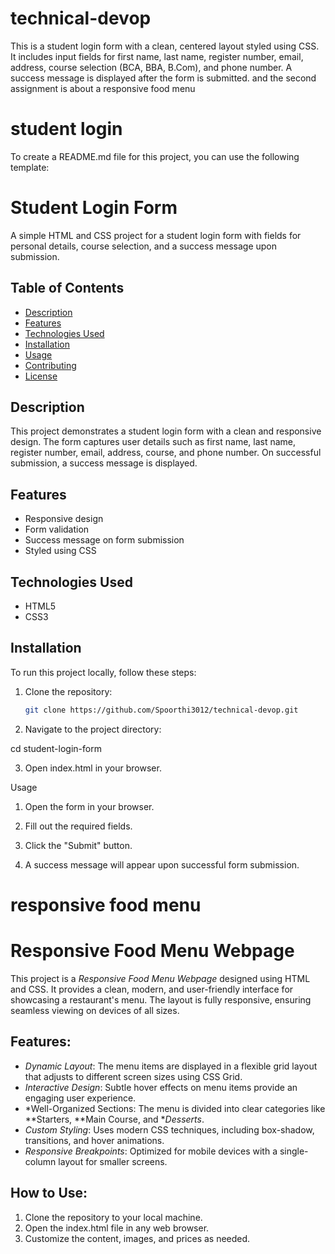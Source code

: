 # technical-devop
This is a student login form with a clean, centered layout styled using CSS. It includes input fields for first name, last name, register number, email, address, course selection (BCA, BBA, B.Com), and phone number. A success message is displayed after the form is submitted. and the second assignment is about a responsive food menu 
# student login
To create a README.md file for this project, you can use the following template:

# Student Login Form

A simple HTML and CSS project for a student login form with fields for personal details, course selection, and a success message upon submission.

## Table of Contents
- [Description](#description)
- [Features](#features)
- [Technologies Used](#technologies-used)
- [Installation](#installation)
- [Usage](#usage)
- [Contributing](#contributing)
- [License](#license)

## Description

This project demonstrates a student login form with a clean and responsive design. The form captures user details such as first name, last name, register number, email, address, course, and phone number. On successful submission, a success message is displayed.

## Features

- Responsive design
- Form validation
- Success message on form submission
- Styled using CSS

## Technologies Used

- HTML5
- CSS3

## Installation

To run this project locally, follow these steps:

1. Clone the repository:
   ```bash
   git clone https://github.com/Spoorthi3012/technical-devop.git

2. Navigate to the project directory:

cd student-login-form


3. Open index.html in your browser.



Usage

1. Open the form in your browser.


2. Fill out the required fields.


3. Click the "Submit" button.


4. A success message will appear upon successful form submission.
   
# responsive food menu
# Responsive Food Menu Webpage

This project is a *Responsive Food Menu Webpage* designed using HTML and CSS. It provides a clean, modern, and user-friendly interface for showcasing a restaurant's menu. The layout is fully responsive, ensuring seamless viewing on devices of all sizes.

## Features:
- *Dynamic Layout*: The menu items are displayed in a flexible grid layout that adjusts to different screen sizes using CSS Grid.
- *Interactive Design*: Subtle hover effects on menu items provide an engaging user experience.
- *Well-Organized Sections: The menu is divided into clear categories like **Starters, **Main Course, and **Desserts*.
- *Custom Styling*: Uses modern CSS techniques, including box-shadow, transitions, and hover animations.
- *Responsive Breakpoints*: Optimized for mobile devices with a single-column layout for smaller screens.

## How to Use:
1. Clone the repository to your local machine.
2. Open the index.html file in any web browser.
3. Customize the content, images, and prices as needed.



